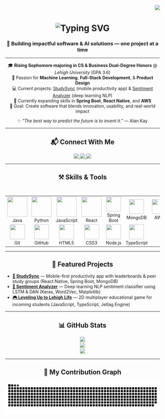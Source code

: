 <!--
**ishmumzaman/ishmumzaman** is a ✨ _special_ ✨ repository because its `README.md` appears on your GitHub profile.
-->

<div align="right">
  <img src="https://visitor-badge.laobi.icu/badge?page_id=ishmumzaman.ishmumzaman" />
</div>

<h1 align="center">
  <img src="https://readme-typing-svg.herokuapp.com?font=Fira+Code&weight=500&size=28&duration=4000&pause=800&color=58A6FF&center=true&vCenter=true&width=700&height=60&lines=Hi+there!+👋;I'm+Ishmum+Zaman+💻;Looking+to+build+my+dream+career+in--->;Software-Engineering+%7C+AI/ML+Engineering" alt="Typing SVG" />
</h1>

<h3 align="center">🚀 Building impactful software & AI solutions — one project at a time</h3>

---

<div align="center">

🎓 **Rising Sophomore majoring in CS & Business Dual-Degree Honors** @ *Lehigh University* (GPA 3.6)  
🧠 Passion for **Machine Learning**, **Full-Stack Development**, & **Product Design**  
💻 Current projects: [StudySync](https://github.com/ishmumzaman/studysync-v0.1.0-alpha) (mobile productivity app) & [Sentiment Analyzer](https://github.com/ishmumzaman/sentiment-analyzer-with-DAN-and-LTSM) (deep learning NLP)  
🌱 Currently expanding skills in **Spring Boot**, **React Native**, and **AWS**  
📌 Goal: Create software that blends innovation, usability, and real-world impact  

✨ *"The best way to predict the future is to invent it."* — Alan Kay

</div>

---

<h2 align="center">📬 Connect With Me</h2>
<div align="center">
  <a href="mailto:ishmumz07@gmail.com">
    <img src="https://img.shields.io/badge/Email-D14836?style=for-the-badge&logo=gmail&logoColor=white" />
  </a>
  <a href="https://www.linkedin.com/in/ishmum-zaman" target="_blank">
    <img src="https://img.shields.io/badge/LinkedIn-0077B5?style=for-the-badge&logo=linkedin&logoColor=white" />
  </a>
  <a href="https://github.com/ishmumzaman" target="_blank">
    <img src="https://img.shields.io/badge/GitHub-100000?style=for-the-badge&logo=github&logoColor=white" />
  </a>
</div>

---

<h2 align="center">⚒️ Skills & Tools</h2>
<br/>
<div align="center">
  <table>
    <tr>
      <td align="center" width="96">
        <img src="https://techstack-generator.vercel.app/java-icon.svg" width="65" height="65" />
        <br>Java
      </td>
      <td align="center" width="96">
        <img src="https://techstack-generator.vercel.app/python-icon.svg" width="65" height="65" />
        <br>Python
      </td>
      <td align="center" width="96">
        <img src="https://techstack-generator.vercel.app/js-icon.svg" width="65" height="65" />
        <br>JavaScript
      </td>
      <td align="center" width="96">
        <img src="https://techstack-generator.vercel.app/react-icon.svg" width="65" height="65" />
        <br>React
      </td>
      <td align="center" width="96">
        <img src="https://skillicons.dev/icons?i=spring" width="48" height="48" />
        <br>Spring Boot
      </td>
      <td align="center" width="96">
        <img src="https://skillicons.dev/icons?i=mongodb" width="48" height="48" />
        <br>MongoDB
      </td>
      <td align="center" width="96">
        <img src="https://skillicons.dev/icons?i=aws" width="48" height="48" />
        <br>AWS
      </td>
    </tr>
    <tr>
      <td align="center" width="96">
        <img src="https://skillicons.dev/icons?i=git" width="48" height="48" />
        <br>Git
      </td>
      <td align="center" width="96">
        <img src="https://skillicons.dev/icons?i=github" width="48" height="48" />
        <br>GitHub
      </td>
      <td align="center" width="96">
        <img src="https://skillicons.dev/icons?i=html" width="48" height="48" />
        <br>HTML5
      </td>
      <td align="center" width="96">
        <img src="https://skillicons.dev/icons?i=css" width="48" height="48" />
        <br>CSS3
      </td>
      <td align="center" width="96">
        <img src="https://skillicons.dev/icons?i=nodejs" width="48" height="48" />
        <br>Node.js
      </td>
      <td align="center" width="96">
        <img src="https://skillicons.dev/icons?i=typescript" width="48" height="48" />
        <br>TypeScript
      </td>
    </tr>
  </table>
</div>

---

<h2 align="center">🚀 Featured Projects</h2>
<ul>
  <li><a href="https://github.com/ishmumzaman/studysync-v0.1.0-alpha"><b>📱 StudySync</b></a> — Mobile-first productivity app with leaderboards & peer study groups (React Native, Spring Boot, MongoDB)</li>
  <li><a href="https://github.com/ishmumzaman/sentiment-analyzer-with-DAN-and-LTSM"><b>🧠 Sentiment Analyzer</b></a> — Deep learning NLP sentiment classifier using LSTM & DAN (Keras, Word2Vec, Matplotlib)</li>
  <li><a href="https://github.com/ishmumzaman/leveling-up-to-lehigh-life"><b>🎮 Leveling Up to Lehigh Life</b></a> — 2D multiplayer educational game for incoming students (JavaScript, TypeScript, Jetlag Engine)</li>
</ul>

---

<h2 align="center">📊 GitHub Stats</h2>
<div align="center">
  <img src="https://github-readme-stats.vercel.app/api?username=ishmumzaman&theme=radical&hide_border=false&include_all_commits=false&count_private=true" />
  <br/>
  <img src="https://nirzak-streak-stats.vercel.app/?user=ishmumzaman&theme=radical&hide_border=false" />
  <br/>
  <img src="https://github-readme-stats.vercel.app/api/top-langs/?username=ishmumzaman&theme=radical&hide_border=false&layout=compact&count_private=true" />
</div>

---

<div align="center">
  <h2>🐍 My Contribution Graph</h2>
  <img src="https://raw.githubusercontent.com/Platane/snk/output/github-contribution-grid-snake.svg" />
</div>




